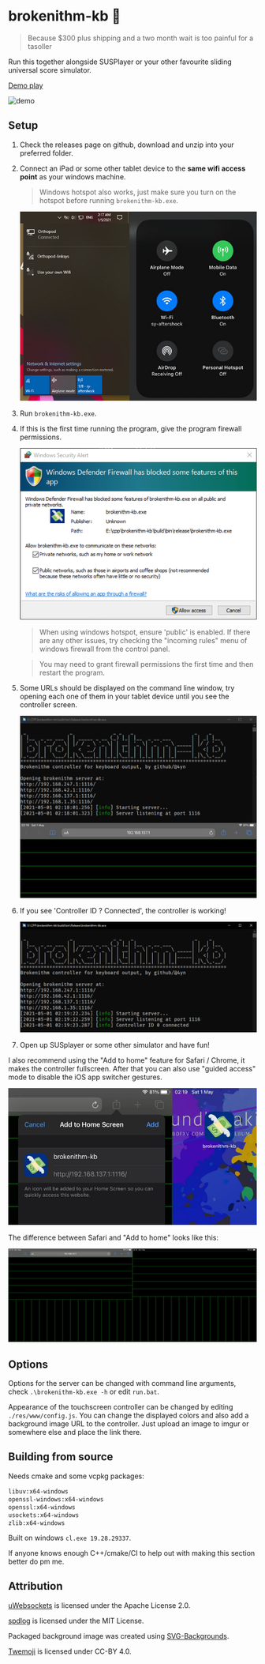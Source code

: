 # brokenithm-kb 💸

> Because $300 plus shipping and a two month wait is too painful for a tasoller

Run this together alongside SUSPlayer or your other favourite sliding universal score simulator.

[Demo play](https://www.youtube.com/watch?v=xhxCB26Jqf4)

![demo](images/demo.gif)

## Setup

1. Check the releases page on github, download and unzip into your preferred folder.
2. Connect an iPad or some other tablet device to the **same wifi access point** as your windows machine.

   > Windows hotspot also works, just make sure you turn on the hotspot before running `brokenithm-kb.exe`.

   ![hotspot](images/wifi.png)

3. Run `brokenithm-kb.exe`.
4. If this is the first time running the program, give the program firewall permissions.

   ![firewall](images/firewall.png)

   > When using windows hotspot, ensure 'public' is enabled. If there are any other issues, try checking the "incoming rules" menu of windows firewall from the control panel.

   > You may need to grant firewall permissions the first time and then restart the program.

5. Some URLs should be displayed on the command line window, try opening each one of them in your tablet device until you see the controller screen.

   ![running window](images/link.png)

6. If you see 'Controller ID ? Connected', the controller is working!

   ![connected](images/connected.png)

7. Open up SUSplayer or some other simulator and have fun!

I also recommend using the "Add to home" feature for Safari / Chrome, it makes the controller fullscreen. After that you can also use "guided access" mode to disable the iOS app switcher gestures.

![add to home](images/homescreen.png)

The difference between Safari and "Add to home" looks like this:

![safari vs add to home](images/fullscreen.png)

## Options

Options for the server can be changed with command line arguments, check `.\brokenithm-kb.exe -h` or edit `run.bat`.

Appearance of the touchscreen controller can be changed by editing `./res/www/config.js`.
You can change the displayed colors and also add a background image URL to the controller. Just upload an image to imgur or somewhere else and place the link there.

## Building from source

Needs cmake and some vcpkg packages:

```
libuv:x64-windows
openssl-windows:x64-windows
openssl:x64-windows
usockets:x64-windows
zlib:x64-windows
```

Built on windows `cl.exe 19.28.29337`.

If anyone knows enough C++/cmake/CI to help out with making this section better do pm me.

## Attribution

[uWebsockets](https://github.com/uNetworking/uWebSockets) is licensed under the Apache License 2.0.

[spdlog](https://github.com/gabime/spdlog) is licensed under the MIT License.

Packaged background image was created using [SVG-Backgrounds](https://www.svgbackgrounds.com/).

[Twemoji](https://github.com/twitter/twemoji) is licensed under CC-BY 4.0.
